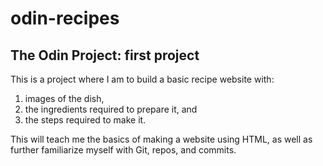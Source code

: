 # odin-recipes
## The Odin Project: first project

This is a project where I am to build a basic recipe website with:

1. images of the dish, 
2. the ingredients required to prepare  it, and 
3. the steps required to make it.

This will teach me the basics of making a website using HTML, as well as further familiarize myself with Git, repos, and commits. 